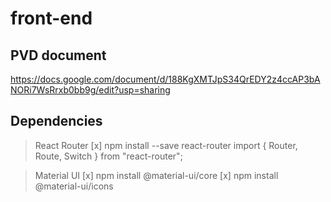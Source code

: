 # front-end
## PVD document
https://docs.google.com/document/d/188KgXMTJpS34QrEDY2z4ccAP3bANORi7WsRrxb0bb9g/edit?usp=sharing


## Dependencies

> React Router
[x] npm install --save react-router
import { Router, Route, Switch } from "react-router";

> Material UI
[x] npm install @material-ui/core
[x] npm install @material-ui/icons